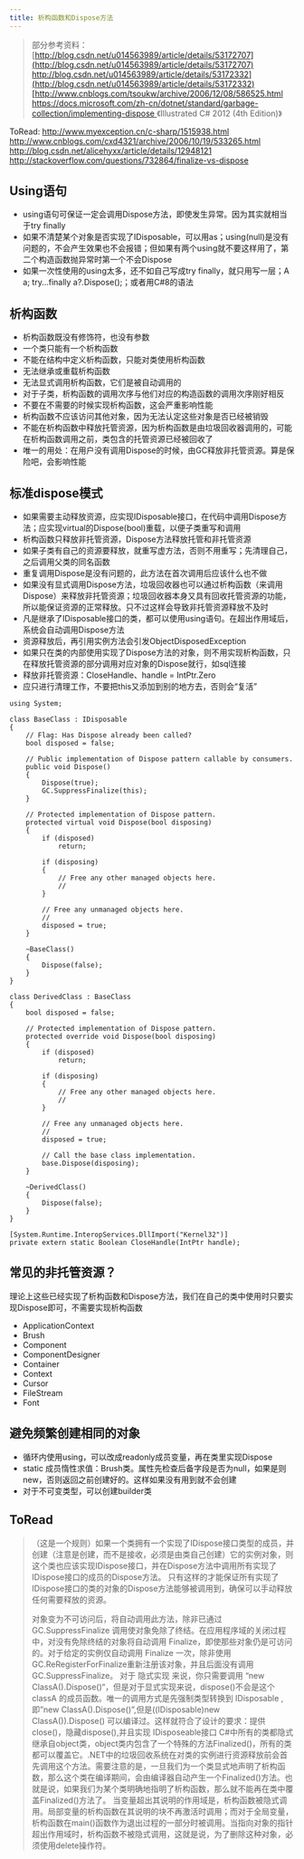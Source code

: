 ```yaml
---
title: 析构函数和Dispose方法
---
```


> 部分参考资料：
>  [http://blog.csdn.net/u014563989/article/details/53172707](http://blog.csdn.net/u014563989/article/details/53172707)
>  [http://blog.csdn.net/u014563989/article/details/53172332](http://blog.csdn.net/u014563989/article/details/53172332)[http://www.cnblogs.com/tsoukw/archive/2006/12/08/586525.html
> ](http://blog.csdn.net/u014563989/article/details/53172332)[https://docs.microsoft.com/zh-cn/dotnet/standard/garbage-collection/implementing-dispose
> ](https://docs.microsoft.com/zh-cn/dotnet/standard/garbage-collection/implementing-dispose)《Illustrated C\# 2012 (4th Edition)》

ToRead:
 [http://www.myexception.cn/c-sharp/1515938.html
 http://www.cnblogs.com/cxd4321/archive/2006/10/19/533265.html
 http://blog.csdn.net/alicehyxx/article/details/12948121
 http://stackoverflow.com/questions/732864/finalize-vs-dispose
](http://www.myexception.cn/c-sharp/1515938.html)

Using语句
---------

* using语句可保证一定会调用Dispose方法，即使发生异常。因为其实就相当于try finally
* 如果不清楚某个对象是否实现了IDisposable，可以用as；using(null)是没有问题的，不会产生效果也不会报错；但如果有两个using就不要这样用了，第二个构造函数抛异常时第一个不会Dispose
* 如果一次性使用的using太多，还不如自己写成try finally，就只用写一层；A a; try...finally a?.Dispose();；或者用C\#8的语法

析构函数
--------

* 析构函数既没有修饰符，也没有参数
* 一个类只能有一个析构函数
* 不能在结构中定义析构函数，只能对类使用析构函数
* 无法继承或重载析构函数
* 无法显式调用析构函数，它们是被自动调用的
* 对于子类，析构函数的调用次序与他们对应的构造函数的调用次序刚好相反
* 不要在不需要的时候实现析构函数，这会严重影响性能
* 析构函数不应该访问其他对象，因为无法认定这些对象是否已经被销毁
* 不能在析构函数中释放托管资源，因为析构函数是由垃圾回收器调用的，可能在析构函数调用之前，类包含的托管资源已经被回收了
* 唯一的用处：在用户没有调用Dispose的时候，由GC释放非托管资源。算是保险吧，会影响性能

标准dispose模式
---------------

* 如果需要主动释放资源，应实现IDisposable接口，在代码中调用Dispose方法；应实现virtual的Dispose(bool)重载，以便子类重写和调用
* 析构函数只释放非托管资源，Dispose方法释放托管和非托管资源
* 如果子类有自己的资源要释放，就重写虚方法，否则不用重写；先清理自己，之后调用父类的同名函数
* 重复调用Dispose是没有问题的，此方法在首次调用后应该什么也不做
* 如果没有显式调用Dispose方法，垃圾回收器也可以通过析构函数（来调用Dispose）来释放非托管资源；垃圾回收器本身又具有回收托管资源的功能，所以能保证资源的正常释放。只不过这样会导致非托管资源释放不及时
* 凡是继承了IDisposable接口的类，都可以使用using语句。在超出作用域后，系统会自动调用Dispose方法
* 资源释放后，再引用实例方法会引发ObjectDisposedException
* 如果只在类的内部使用实现了Dispose方法的对象，则不用实现析构函数，只在释放托管资源的部分调用对应对象的Dispose就行，如sql连接
* 释放非托管资源：CloseHandle、handle = IntPtr.Zero
* 应只进行清理工作，不要把this又添加到别的地方去，否则会“复活”

```
using System;

class BaseClass : IDisposable
{
    // Flag: Has Dispose already been called?
    bool disposed = false;

    // Public implementation of Dispose pattern callable by consumers.
    public void Dispose()
    {
        Dispose(true);
        GC.SuppressFinalize(this);
    }

    // Protected implementation of Dispose pattern.
    protected virtual void Dispose(bool disposing)
    {
        if (disposed)
            return;

        if (disposing)
        {
            // Free any other managed objects here.
            //
        }

        // Free any unmanaged objects here.
        //
        disposed = true;
    }

    ~BaseClass()
    {
        Dispose(false);
    }
}

class DerivedClass : BaseClass
{
    bool disposed = false;

    // Protected implementation of Dispose pattern.
    protected override void Dispose(bool disposing)
    {
        if (disposed)
            return;

        if (disposing)
        {
            // Free any other managed objects here.
            //
        }

        // Free any unmanaged objects here.
        //
        disposed = true;

        // Call the base class implementation.
        base.Dispose(disposing);
    }

    ~DerivedClass()
    {
        Dispose(false);
    }
}

[System.Runtime.InteropServices.DllImport("Kernel32")]
private extern static Boolean CloseHandle(IntPtr handle);
```

常见的非托管资源？
------------------

理论上这些已经实现了析构函数和Dispose方法，我们在自己的类中使用时只要实现Dispose即可，不需要实现析构函数

* ApplicationContext
* Brush
* Component
* ComponentDesigner
* Container
* Context
* Cursor
* FileStream
* Font

避免频繁创建相同的对象
----------------------

* 循环内使用using，可以改成readonly成员变量，再在类里实现Dispose
* static 成员惰性求值：Brush类。属性先检查后备字段是否为null，如果是则new，否则返回之前创建好的。这样如果没有用到就不会创建
* 对于不可变类型，可以创建builder类

ToRead
------

> （这是一个规则）如果一个类拥有一个实现了IDispose接口类型的成员，并创建（注意是创建，而不是接收，必须是由类自己创建）它的实例对象，则这个类也应该实现IDispose接口，并在Dispose方法中调用所有实现了IDispose接口的成员的Dispose方法。
> 只有这样的才能保证所有实现了IDispose接口的类的对象的Dispose方法能够被调用到，确保可以手动释放任何需要释放的资源。
>
> 对象变为不可访问后，将自动调用此方法，除非已通过 GC.SuppressFinalize 调用使对象免除了终结。在应用程序域的关闭过程中，对没有免除终结的对象将自动调用 Finalize，即使那些对象仍是可访问的。对于给定的实例仅自动调用 Finalize 一次，除非使用 GC.ReRegisterForFinalize重新注册该对象，并且后面没有调用 GC.SuppressFinalize。
> 对于 隐式实现 来说，你只需要调用 “new ClassA().Dispose()“，但是对于显式实现来说，dispose()不会是这个 classA 的成员函数。唯一的调用方式是先强制类型转换到 IDisposable ,即”new ClassA().Dispose()”,但是((IDisposable)new ClassA()).Dispose() 可以编译过。这样就符合了设计的要求：提供 close()，隐藏dispose(),并且实现 IDisposeable接口
> C\#中所有的类都隐式继承自object类，object类内包含了一个特殊的方法Finalized()，所有的类都可以覆盖它。.NET中的垃圾回收系统在对类的实例进行资源释放前会首先调用这个方法。需要注意的是，一旦我们为一个类显式地声明了析构函数，那么这个类在编译期间，会由编译器自动产生一个Finalized()方法。也就是说，如果我们为某个类明确地指明了析构函数，那么就不能再在类中覆盖Finalized()方法了。
> 当变量超出其说明的作用域是，析构函数被隐式调用。局部变量的析构函数在其说明的块不再激活时调用；而对于全局变量，析构函数在main()函数作为退出过程的一部分时被调用。当指向对象的指针超出作用域时，析构函数不被隐式调用，这就是说，为了删除这种对象，必须使用delete操作符。


